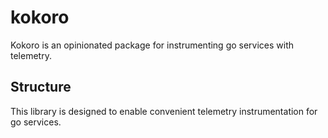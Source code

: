 # kokoro

Kokoro is an opinionated package for instrumenting go services with telemetry.

## Structure

This library is designed to enable convenient telemetry instrumentation for go services.
